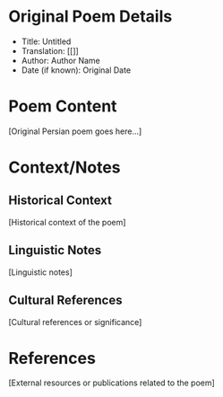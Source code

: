 # Original Poem Details
- Title: Untitled
- Translation: [[]] 
- Author: Author Name
- Date (if known): Original Date


# Poem Content
[Original Persian poem goes here...]

# Context/Notes
## Historical Context
[Historical context of the poem]

## Linguistic Notes
[Linguistic notes]

## Cultural References
[Cultural references or significance]

# References
[External resources or publications related to the poem]

